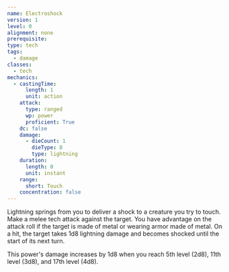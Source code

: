 ```yaml
---
name: Electroshock
version: 1
level: 0
alignment: none
prerequisite: 
type: tech
tags:
  - damage
classes:
  - tech
mechanics:
  - castingTime:
      length: 1
      unit: action
    attack:
      type: ranged
      wp: power
      proficient: True
    dc: false
    damage:
      - dieCount: 1
        dieType: 8
        type: lightning
    duration:
      length: 0
      unit: instant
    range:
      short: Touch
    concentration: false
---
```

Lightning springs from you to deliver a shock to a creature you try to touch. Make a melee tech attack against the target. You have advantage on the attack roll if the target is made of metal or wearing armor made of metal. On a hit, the target takes 1d8 lightning damage and becomes shocked until the start of its next turn.

This power's damage increases by 1d8 when you reach 5th level (2d8), 11th level (3d8), and 17th level (4d8).
    